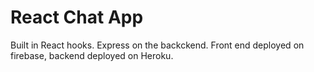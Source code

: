# React Chat App

Built in React hooks. Express on the backckend. Front end deployed on firebase, backend deployed on Heroku. 

